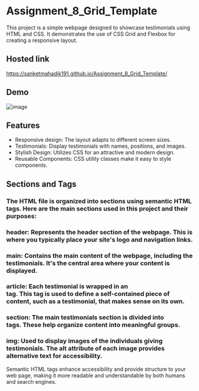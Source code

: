# Assignment_8_Grid_Template

This project is a simple webpage designed to showcase testimonials using HTML and CSS.
It demonstrates the use of CSS Grid and Flexbox for creating a responsive layout.


## Hosted link
https://sanketmahadik191.github.io/Assignment_8_Grid_Template/

## Demo

![image](https://github.com/sanketmahadik191/Assignment_8_Grid_Template/assets/125791466/33099591-eb8e-43be-bcfb-1adf70acc489)


## Features

- Responsive design: The layout adapts to different screen sizes.
- Testimonials: Display testimonials with names, positions, and images.
- Stylish Design: Utilizes CSS for an attractive and modern design.
- Reusable Components: CSS utility classes make it easy to style components.


## Sections and Tags 

### The HTML file is organized into sections using semantic HTML tags. Here are the main sections used in this project and their purposes:

### header: Represents the header section of the webpage. This is where you typically place your site's logo and navigation links.

### main: Contains the main content of the webpage, including the testimonials. It's the central area where your content is displayed.

### article: Each testimonial is wrapped in an <article> tag. This tag is used to define a self-contained piece of content, such as a testimonial, that makes sense on its own.

### section: The main testimonials section is divided into <section> tags. These help organize content into meaningful groups.

### img: Used to display images of the individuals giving testimonials. The alt attribute of each image provides alternative text for accessibility.

Semantic HTML tags enhance accessibility and provide structure to your web page, making it more readable and understandable by both humans and search engines.
